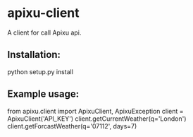 apixu-client
========

A client for call Apixu api.

Installation:
-------------------
python setup.py install


Example usage:
-------------------

from apixu.client import ApixuClient, ApixuException
client = ApixuClient('API_KEY')
client.getCurrentWeather(q='London')
client.getForcastWeather(q='07112', days=7)

